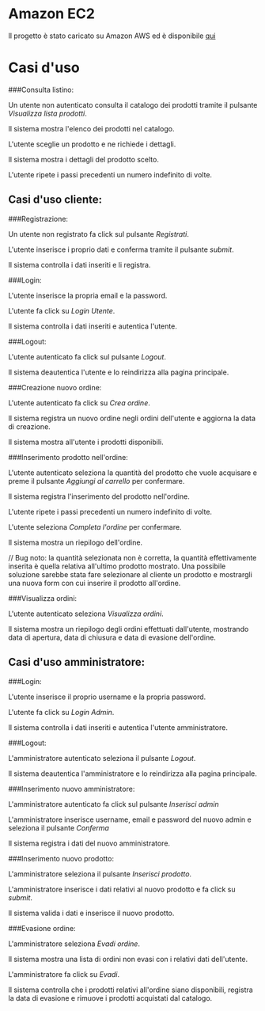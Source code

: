 Amazon EC2
==========

Il progetto è stato caricato su Amazon AWS ed è disponibile [qui](http://52.28.151.79/progetto_siw)

Casi d'uso
==========

###Consulta listino:

  Un utente non autenticato consulta il catalogo dei prodotti tramite il pulsante *Visualizza lista prodotti*.

  Il sistema mostra l'elenco dei prodotti nel catalogo.

  L'utente sceglie un prodotto e ne richiede i dettagli.

  Il sistema mostra i dettagli del prodotto scelto.

  L'utente ripete i passi precedenti un numero indefinito di volte.

Casi d'uso cliente:
-------------------

###Registrazione:

  Un utente non registrato fa click sul pulsante *Registrati*.

  L'utente inserisce i proprio dati e conferma tramite il pulsante *submit*.

  Il sistema controlla i dati inseriti e li registra.

###Login:

  L'utente inserisce la propria email e la password.

  L'utente fa click su *Login Utente*.

  Il sistema controlla i dati inseriti e autentica l'utente.

###Logout:

  L'utente autenticato fa click sul pulsante *Logout*.

  Il sistema deautentica l'utente e lo reindirizza alla pagina principale.

###Creazione nuovo ordine:

  L'utente autenticato fa click su *Crea ordine*.

  Il sistema registra un nuovo ordine negli ordini dell'utente e aggiorna la data di creazione.

  Il sistema mostra all'utente i prodotti disponibili.

###Inserimento prodotto nell'ordine:

  L'utente autenticato seleziona la quantità del prodotto che vuole acquisare e preme il pulsante
  *Aggiungi al carrello* per confermare.

  Il sistema registra l'inserimento del prodotto nell'ordine.

  L'utente ripete i passi precedenti un numero indefinito di volte.

  L'utente seleziona *Completa l'ordine* per confermare.

  Il sistema mostra un riepilogo dell'ordine.

  // Bug noto: la quantità selezionata non è corretta, la quantità effettivamente inserita è quella relativa
   all'ultimo prodotto mostrato. Una possibile soluzione sarebbe stata fare selezionare al cliente
   un prodotto e mostrargli una nuova form con cui inserire il prodotto all'ordine.

###Visualizza ordini:

  L'utente autenticato seleziona *Visualizza ordini*.

  Il sistema mostra un riepilogo degli ordini effettuati dall'utente, mostrando data di apertura,
  data di chiusura e data di evasione dell'ordine.

Casi d'uso amministratore:
--------------------------

###Login:

  L'utente inserisce il proprio username e la propria password.

  L'utente fa click su *Login Admin*.

  Il sistema controlla i dati inseriti e autentica l'utente amministratore.


###Logout:

  L'amministratore autenticato seleziona il pulsante *Logout*.

  Il sistema deautentica l'amministratore e lo reindirizza alla pagina principale.

###Inserimento nuovo amministratore:

  L'amministratore autenticato fa click sul pulsante *Inserisci admin*

  L'amministratore inserisce username, email e password del nuovo admin e seleziona il pulsante *Conferma*

  Il sistema registra i dati del nuovo amministratore.

###Inserimento nuovo prodotto:

  L'amministratore seleziona il pulsante *Inserisci prodotto*.

  L'amministratore inserisce i dati relativi al nuovo prodotto e fa click su *submit*.

  Il sistema valida i dati e inserisce il nuovo prodotto.

###Evasione ordine:

  L'amministratore seleziona *Evadi ordine*.

  Il sistema mostra una lista di ordini non evasi con i relativi dati dell'utente.

  L'amministratore fa click su *Evadi*.

  Il sistema controlla che i prodotti relativi all'ordine siano disponibili, registra la data di evasione
  e rimuove i prodotti acquistati dal catalogo.
